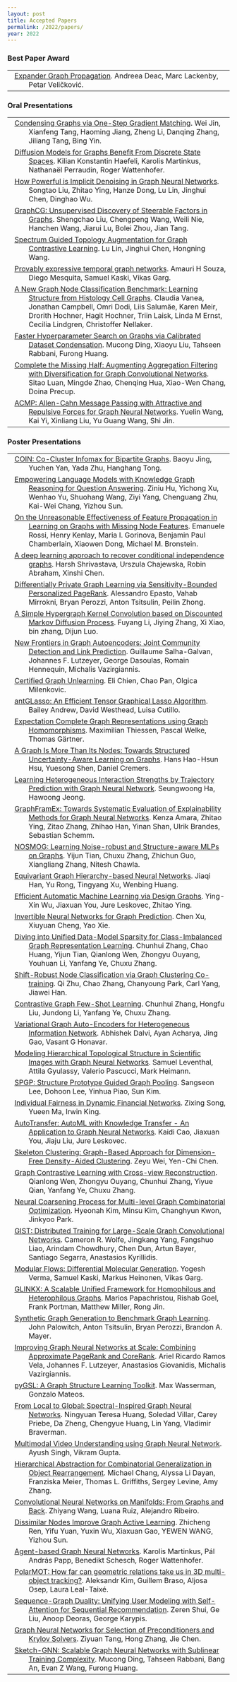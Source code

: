 ```yaml
---
layout: post
title: Accepted Papers
permalink: /2022/papers/
year: 2022
---
```

<style>
td {
    text-indent: -2em;
    padding-left: 3em !important;
}
</style>

### Best Paper Award
<table>
<tr><td>
<a href="https://openreview.net/pdf/222ec6f5c967255263e1c494009af379ea102955.pdf">Expander Graph Propagation</a>. Andreea Deac, Marc Lackenby, Petar Veličković.
</td></tr>
</table>

### Oral Presentations
<table>
<tr><td>
<a href="https://openreview.net/pdf/d77a6aca003bb76d4cdd10bd66c0910c8dd5b856.pdf">Condensing Graphs via One-Step Gradient Matching</a>. Wei Jin, Xianfeng Tang, Haoming Jiang, Zheng Li, Danqing Zhang, Jiliang Tang, Bing Yin.
</td></tr>
<tr><td>
<a href="https://openreview.net/pdf/231f4049d56d42a05290973003e218001f12ffdc.pdf">Diffusion Models for Graphs Benefit From Discrete State Spaces</a>. Kilian Konstantin Haefeli, Karolis Martinkus, Nathanaël Perraudin, Roger Wattenhofer.
</td></tr>
<tr><td>
<a href="https://openreview.net/pdf/6e5685ebda7821a479ced9b181d4c92ad67e7809.pdf">How Powerful is Implicit Denoising in Graph Neural Networks</a>. Songtao Liu, Zhitao Ying, Hanze Dong, Lu Lin, Jinghui Chen, Dinghao Wu.
</td></tr>
<tr><td>
<a href="https://openreview.net/pdf/105ac9282331d11e2d3d09b941096d6711688560.pdf">GraphCG: Unsupervised Discovery of Steerable Factors in Graphs</a>. Shengchao Liu, Chengpeng Wang, Weili Nie, Hanchen Wang, Jiarui Lu, Bolei Zhou, Jian Tang.
</td></tr>
<tr><td>
<a href="https://openreview.net/pdf/46f28aeebee93f108908333ede5632ac20a74c12.pdf">Spectrum Guided Topology Augmentation for Graph Contrastive Learning</a>. Lu Lin, Jinghui Chen, Hongning Wang.
</td></tr>
<tr><td>
<a href="https://openreview.net/pdf/c889594755e15f8daf1a5c25b925091d4660d59f.pdf">Provably expressive temporal graph networks</a>. Amauri H Souza, Diego Mesquita, Samuel Kaski, Vikas Garg.
</td></tr>
<tr><td>
<a href="https://openreview.net/pdf/b75297da932544aa3d8b7044f6d759540e72f18f.pdf">A New Graph Node Classification Benchmark: Learning Structure from Histology Cell Graphs</a>. Claudia Vanea, Jonathan Campbell, Omri Dodi, Liis Salumäe, Karen Meir, Drorith Hochner, Hagit Hochner, Triin Laisk, Linda M Ernst, Cecilia Lindgren, Christoffer Nellaker.
</td></tr>
<tr><td>
<a href="https://openreview.net/pdf/5a1ce7c3c755d84b5ac23e594f8b0e44aec6fba8.pdf">Faster Hyperparameter Search on Graphs via Calibrated Dataset Condensation</a>. Mucong Ding, Xiaoyu Liu, Tahseen Rabbani, Furong Huang.
</td></tr>
<tr><td>
<a href="https://openreview.net/pdf/699a2c9595a6608680c5a36f50fddc063f1a74e1.pdf">Complete the Missing Half: Augmenting Aggregation Filtering with Diversification for Graph Convolutional Networks</a>. Sitao Luan, Mingde Zhao, Chenqing Hua, Xiao-Wen Chang, Doina Precup.
</td></tr>
<tr><td>
<a href="https://openreview.net/pdf/309d8cb0e3a2a8cec2986493c86205a9df0c6e3b.pdf">ACMP: Allen-Cahn Message Passing with Attractive and Repulsive Forces for Graph Neural Networks</a>. Yuelin Wang, Kai Yi, Xinliang Liu, Yu Guang Wang, Shi Jin.
</td></tr>
</table>

### Poster Presentations
<table>
<tr><td>
<a href="https://openreview.net/pdf/8c2a39e7203e77b1210f095f0762926ca50f3a5c.pdf">COIN: Co-Cluster Infomax for Bipartite Graphs</a>. Baoyu Jing, Yuchen Yan, Yada Zhu, Hanghang Tong.
</td></tr>
<tr><td>
<a href="https://openreview.net/pdf/6ed2124935714fe134024851912d8c4293a23c17.pdf">Empowering Language Models with Knowledge Graph Reasoning for Question Answering</a>. Ziniu Hu, Yichong Xu, Wenhao Yu, Shuohang Wang, Ziyi Yang, Chenguang Zhu, Kai-Wei Chang, Yizhou Sun.
</td></tr>
<tr><td>
<a href="https://openreview.net/pdf/6d84c8171c49ec01c29263272f0b4d6c0cce66f1.pdf">On the Unreasonable Effectiveness of Feature Propagation in Learning on Graphs with Missing Node Features</a>. Emanuele Rossi, Henry Kenlay, Maria I. Gorinova, Benjamin Paul Chamberlain, Xiaowen Dong, Michael M. Bronstein.
</td></tr>
<tr><td>
<a href="https://openreview.net/pdf/895c127921845bdec5e673b43ac4b57a4ea7d003.pdf">A deep learning approach to recover conditional independence graphs</a>. Harsh Shrivastava, Urszula Chajewska, Robin Abraham, Xinshi Chen.
</td></tr>
<tr><td>
<a href="https://openreview.net/pdf/be43b8e2373413339ee0ddc519fcc01d6a5ed298.pdf">Differentially Private Graph Learning via Sensitivity-Bounded Personalized PageRank</a>. Alessandro Epasto, Vahab Mirrokni, Bryan Perozzi, Anton Tsitsulin, Peilin Zhong.
</td></tr>
<tr><td>
<a href="https://openreview.net/pdf/b3d3bd4e41085efa9db0313978190cac9024507f.pdf">A Simple Hypergraph Kernel Convolution based on Discounted Markov Diffusion Process</a>. Fuyang Li, Jiying Zhang, Xi Xiao, bin zhang, Dijun Luo.
</td></tr>
<tr><td>
<a href="https://openreview.net/pdf/a53a680b8b11d7e5e30a3e3bf5804402f6e45594.pdf">New Frontiers in Graph Autoencoders: Joint Community Detection and Link Prediction</a>. Guillaume Salha-Galvan, Johannes F. Lutzeyer, George Dasoulas, Romain Hennequin, Michalis Vazirgiannis.
</td></tr>
<tr><td>
<a href="https://openreview.net/pdf/255ad2fc5a24c56a6f91f08eabdfdd9ba94a3bf2.pdf">Certified Graph Unlearning</a>. Eli Chien, Chao Pan, Olgica Milenkovic.
</td></tr>
<tr><td>
<a href="https://openreview.net/pdf/66248f11a6f73007a237929448253582a5c85043.pdf">antGLasso: An Efficient Tensor Graphical Lasso Algorithm</a>. Bailey Andrew, David Westhead, Luisa Cutillo.
</td></tr>
<tr><td>
<a href="https://openreview.net/pdf/05994d63bc4863763cd4629b2b7d149a8bb2dbac.pdf">Expectation Complete Graph Representations using Graph Homomorphisms</a>. Maximilian Thiessen, Pascal Welke, Thomas Gärtner.
</td></tr>
<tr><td>
<a href="https://openreview.net/pdf/0d8d0ff2fdbd0cac4af7f49e55b4a681d92a6cc4.pdf">A Graph Is More Than Its Nodes: Towards Structured Uncertainty-Aware Learning on Graphs</a>. Hans Hao-Hsun Hsu, Yuesong Shen, Daniel Cremers.
</td></tr>
<tr><td>
<a href="https://openreview.net/pdf/bec32ed686ff6b493f8f34f146a4b62397ff535d.pdf">Learning Heterogeneous Interaction Strengths by Trajectory Prediction with Graph Neural Network</a>. Seungwoong Ha, Hawoong Jeong.
</td></tr>
<tr><td>
<a href="https://openreview.net/pdf/13c9f6d68dc3a2ad3d2976c76fb4be47b9dc4f2e.pdf">GraphFramEx: Towards Systematic Evaluation of Explainability Methods for Graph Neural Networks</a>. Kenza Amara, Zhitao Ying, Zitao Zhang, Zhihao Han, Yinan Shan, Ulrik Brandes, Sebastian Schemm.
</td></tr>
<tr><td>
<a href="https://openreview.net/pdf/0f5bca66b9b082dc59e50ea918c9dda5b1f05960.pdf">NOSMOG: Learning Noise-robust and Structure-aware MLPs on Graphs</a>. Yijun Tian, Chuxu Zhang, Zhichun Guo, Xiangliang Zhang, Nitesh Chawla.
</td></tr>
<tr><td>
<a href="https://openreview.net/pdf/3debcd80736603336fc5b9fed62842147e4455e8.pdf">Equivariant Graph Hierarchy-based Neural Networks</a>. Jiaqi Han, Yu Rong, Tingyang Xu, Wenbing Huang.
</td></tr>
<tr><td>
<a href="https://openreview.net/pdf/a05ed564de844ba5b489dbcc10371d872d6a9cb8.pdf">Efficient Automatic Machine Learning via Design Graphs</a>. Ying-Xin Wu, Jiaxuan You, Jure Leskovec, Zhitao Ying.
</td></tr>
<tr><td>
<a href="https://openreview.net/pdf/1a750a211ece6f965f0373b78ad787b1508beb87.pdf">Invertible Neural Networks for Graph Prediction</a>. Chen Xu, Xiuyuan Cheng, Yao Xie.
</td></tr>
<tr><td>
<a href="https://openreview.net/pdf/8a21ab910fff7364e359bc6fb21668e8871d1491.pdf">Diving into Unified Data-Model Sparsity for Class-Imbalanced Graph Representation Learning</a>. Chunhui Zhang, Chao Huang, Yijun Tian, Qianlong Wen, Zhongyu Ouyang, Youhuan Li, Yanfang Ye, Chuxu Zhang.
</td></tr>
<tr><td>
<a href="https://openreview.net/pdf/9d630274f80bc90610597a1eab8935455e77c781.pdf">Shift-Robust Node Classification via Graph Clustering Co-training</a>. Qi Zhu, Chao Zhang, Chanyoung Park, Carl Yang, Jiawei Han.
</td></tr>
<tr><td>
<a href="https://openreview.net/pdf/45a27e1c32246a363eefdea240c0382feb5f07ad.pdf">Contrastive Graph Few-Shot Learning</a>. Chunhui Zhang, Hongfu Liu, Jundong Li, Yanfang Ye, Chuxu Zhang.
</td></tr>
<tr><td>
<a href="https://openreview.net/pdf/3f22ff668cb7e69896e7780144f71f17c5013bf9.pdf">Variational Graph Auto-Encoders for Heterogeneous Information Network</a>. Abhishek Dalvi, Ayan Acharya, Jing Gao, Vasant G Honavar.
</td></tr>
<tr><td>
<a href="https://openreview.net/pdf/6ae60d351f8da0ef494eeb7e17a38e83feb30e2b.pdf">Modeling Hierarchical Topological Structure in Scientific Images with Graph Neural Networks</a>. Samuel Leventhal, Attila Gyulassy, Valerio Pascucci, Mark Heimann.
</td></tr>
<tr><td>
<a href="https://openreview.net/pdf/d5e1eaa7f3c0d7bbe2390aaa7e9c3939f671ba4b.pdf">SPGP: Structure Prototype Guided Graph Pooling</a>. Sangseon Lee, Dohoon Lee, Yinhua Piao, Sun Kim.
</td></tr>
<tr><td>
<a href="https://openreview.net/pdf/e6c797de9888ca0e04a44a1073b05b6717a9bf6b.pdf">Individual Fairness in Dynamic Financial Networks</a>. Zixing Song, Yueen Ma, Irwin King.
</td></tr>
<tr><td>
<a href="https://openreview.net/pdf/3b0bfdced0e8253368aee07b921a93a99cca25df.pdf">AutoTransfer: AutoML with Knowledge Transfer - An Application to Graph Neural Networks</a>. Kaidi Cao, Jiaxuan You, Jiaju Liu, Jure Leskovec.
</td></tr>
<tr><td>
<a href="https://openreview.net/pdf/446c0ed02f2b02cf015b8b5a1e866c2542c4f5fd.pdf">Skeleton Clustering: Graph-Based Approach for Dimension-Free Density-Aided Clustering</a>. Zeyu Wei, Yen-Chi Chen.
</td></tr>
<tr><td>
<a href="https://openreview.net/pdf/a138b2ff51fa0b11f9351f03a6f7d6c27e165a95.pdf">Graph Contrastive Learning with Cross-view Reconstruction</a>. Qianlong Wen, Zhongyu Ouyang, Chunhui Zhang, Yiyue Qian, Yanfang Ye, Chuxu Zhang.
</td></tr>
<tr><td>
<a href="https://openreview.net/pdf/159e8496e98b028542e23a1fcd8c4a11196ae960.pdf">Neural Coarsening Process for Multi-level Graph Combinatorial Optimization</a>. Hyeonah Kim, Minsu Kim, Changhyun Kwon, Jinkyoo Park.
</td></tr>
<tr><td>
<a href="https://openreview.net/pdf/af2e66831fca68d96f761542f877827ac05bbe7d.pdf">GIST: Distributed Training for Large-Scale Graph Convolutional Networks</a>. Cameron R. Wolfe, Jingkang Yang, Fangshuo Liao, Arindam Chowdhury, Chen Dun, Artun Bayer, Santiago Segarra, Anastasios Kyrillidis.
</td></tr>
<tr><td>
<a href="https://openreview.net/pdf/210de9855e23575fba9552babcc97e461d41e5e1.pdf">Modular Flows: Differential Molecular Generation</a>. Yogesh Verma, Samuel Kaski, Markus Heinonen, Vikas Garg.
</td></tr>
<tr><td>
<a href="https://openreview.net/pdf/95cbb8344f6c70046f37701f3a68de5ff34849bd.pdf">GLINKX: A Scalable Unified Framework for Homophilous and Heterophilous Graphs</a>. Marios Papachristou, Rishab Goel, Frank Portman, Matthew Miller, Rong Jin.
</td></tr>
<tr><td>
<a href="https://openreview.net/pdf/003abbc5c0acf49cb79a2cb5ce85a97dd2655687.pdf">Synthetic Graph Generation to Benchmark Graph Learning</a>. John Palowitch, Anton Tsitsulin, Bryan Perozzi, Brandon A. Mayer.
</td></tr>
<tr><td>
<a href="https://openreview.net/pdf/20f0c7478c558c3796ce005ea2e28de24633fbcf.pdf">Improving Graph Neural Networks  at Scale: Combining Approximate PageRank and CoreRank</a>. Ariel Ricardo Ramos Vela, Johannes F. Lutzeyer, Anastasios Giovanidis, Michalis Vazirgiannis.
</td></tr>
<tr><td>
<a href="https://openreview.net/pdf/98cc7a350ca41187c3f5a6f4592e43a910b28c0b.pdf">pyGSL: A Graph Structure Learning Toolkit</a>. Max Wasserman, Gonzalo Mateos.
</td></tr>
<tr><td>
<a href="https://openreview.net/pdf/4e47a63c79f3aa0cea65a47ac1f2899194a009f4.pdf">From Local to Global: Spectral-Inspired Graph Neural Networks</a>. Ningyuan Teresa Huang, Soledad Villar, Carey Priebe, Da Zheng, Chengyue Huang, Lin Yang, Vladimir Braverman.
</td></tr>
<tr><td>
<a href="https://openreview.net/pdf/c3ade0f8dda9d7aa873aa362e72d9bcfc0395984.pdf">Multimodal Video Understanding using Graph Neural Network</a>. Ayush Singh, Vikram Gupta.
</td></tr>
<tr><td>
<a href="https://openreview.net/pdf/3ba1a14d5d0e28f9adf6959e0b83548678d37866.pdf">Hierarchical Abstraction for Combinatorial Generalization in Object Rearrangement</a>. Michael Chang, Alyssa Li Dayan, Franziska Meier, Thomas L. Griffiths, Sergey Levine, Amy Zhang.
</td></tr>
<tr><td>
<a href="https://openreview.net/pdf/47ebf4396e7bfca2068fee151757a30546363f78.pdf">Convolutional Neural Networks on Manifolds: From Graphs and Back</a>. Zhiyang Wang, Luana Ruiz, Alejandro Ribeiro.
</td></tr>
<tr><td>
<a href="https://openreview.net/pdf/49183acea812d057604750bf21759709f1035eaf.pdf">Dissimilar Nodes Improve Graph Active Learning</a>. Zhicheng Ren, Yifu Yuan, Yuxin Wu, Xiaxuan Gao, YEWEN WANG, Yizhou Sun.
</td></tr>
<tr><td>
<a href="https://openreview.net/pdf/bf3d27eedc3d6ae35affc17d237d2b7b8be0a2d7.pdf">Agent-based Graph Neural Networks</a>. Karolis Martinkus, Pál András Papp, Benedikt Schesch, Roger Wattenhofer.
</td></tr>
<tr><td>
<a href="https://openreview.net/pdf/f9e6ef713694bdf4a64868b1f3661d65edbec709.pdf">PolarMOT: How far can geometric relations take us in 3D multi-object tracking?</a>. Aleksandr Kim, Guillem Braso, Aljosa Osep, Laura Leal-Taixé.
</td></tr>
<tr><td>
<a href="https://openreview.net/pdf/47e0ab8f563d3017efa75cecd3d4102265f86755.pdf">Sequence-Graph Duality: Unifying User Modeling with Self-Attention for Sequential Recommendation</a>. Zeren Shui, Ge Liu, Anoop Deoras, George Karypis.
</td></tr>
<tr><td>
<a href="https://openreview.net/pdf/24b9127c461a764dcec4790876bde3cff644c291.pdf">Graph Neural Networks for Selection of Preconditioners and Krylov Solvers</a>. Ziyuan Tang, Hong Zhang, Jie Chen.
</td></tr>
<tr><td>
<a href="https://openreview.net/pdf/221b30f8810d99ebae0c22446a218ca69a170c21.pdf">Sketch-GNN: Scalable Graph Neural Networks with Sublinear Training Complexity</a>. Mucong Ding, Tahseen Rabbani, Bang An, Evan Z Wang, Furong Huang.
</td></tr>
</table>

